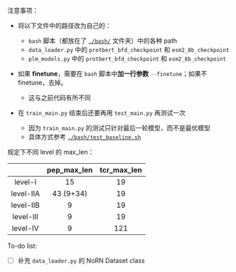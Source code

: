 注意事项：

- 将以下文件中的路径改为自己的：
  - `bash` 脚本（都放在了 [`./bash/`](./bash/) 文件夹）中的各种 path
  - `data_loader.py` 中的 ``protbert_bfd_checkpoint`` 和 ``esm2_8b_checkpoint``
  - `plm_models.py` 中的 ``protbert_bfd_checkpoint`` 和 ``esm2_8b_checkpoint``

- 如果 **finetune**，需要在 `bash` 脚本中**加一行参数** ``--finetune``；如果不 finetune，去掉。
  - 这与之前代码有所不同

- 在 `train_main.py` 结束后还要再用 `test_main.py` 再测试一次
  - 因为 `train_main.py` 的测试只针对最后一轮模型，而不是最优模型
  - 具体方式参考 [`./bash/test_baseline.sh`](./bash/test_baseline.sh)


规定下不同 level 的 max_len：

||pep_max_len|tcr_max_len|
|:-:|:-:|:-:|
|level-I|15|19|
|level-IIA|43 (9+34)|19|
|level-IIB|9|19|
|level-III|9|19|
|level-IV|9|121|



To-do list:

- [ ] 补充 `data_loader.py` 的 NoRN Dataset class